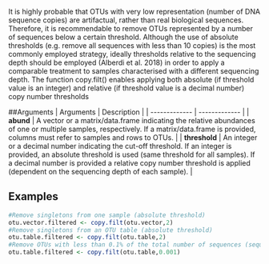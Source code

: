 It is highly probable that OTUs with very low representation (number of DNA sequence copies) are artifactual, rather than real biological sequences. Therefore, it is recommendable to remove OTUs represented by a number of sequences below a certain threshold. Although the use of absolute thresholds (e.g. remove all sequences with less than 10 copies) is the most commonly employed strategy, ideally thresholds relative to the sequencing depth should be employed (Alberdi et al. 2018) in order to apply a comparable treatment to samples characterised with a different sequencing depth. The function copy.filt() enables applying both absolute (if threshold value is an integer) and relative (if threshold value is a decimal number) copy number thresholds

##Arguments
| Arguments | Description |
| ------------- | ------------- |
| **abund** |  A vector or a matrix/data.frame indicating the relative abundances of one or multiple samples, respectively. If a matrix/data.frame is provided, columns must refer to samples and rows to OTUs. |
| **threshold** |  An integer or a decimal number indicating the cut-off threshold. If an integer is provided, an absolute threshold is used (same threshold for all samples). If a decimal number is provided a relative copy number threshold is applied (dependent on the sequencing depth of each sample). |

## Examples
````R
#Remove singletons from one sample (absolute threshold)
otu.vector.filtered <- copy.filt(otu.vector,2)
#Remove singletons from an OTU table (absolute threshold)
otu.table.filtered <- copy.filt(otu.table,2)
#Remove OTUs with less than 0.1% of the total number of sequences (sequencing depth) per sample (relative threshold)
otu.table.filtered <- copy.filt(otu.table,0.001)
````

